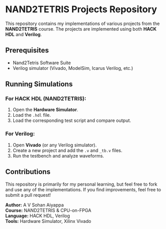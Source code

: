 # NAND2TETRIS Projects Repository

This repository contains my implementations of various projects from the **NAND2TETRIS** course. The projects are implemented using both **HACK HDL** and **Verilog**.

## Prerequisites

- Nand2Tetris Software Suite
- Verilog simulator (Vivado, ModelSim, Icarus Verilog, etc.)

## Running Simulations

### For HACK HDL (NAND2TETRIS):
1. Open the **Hardware Simulator**.
2. Load the `.hdl` file.
3. Load the corresponding test script and compare output.

### For Verilog:

1. Open **Vivado** (or any Verilog simulator).
2. Create a new project and add the `.v` and `_tb.v` files.
3. Run the testbench and analyze waveforms.

## Contributions
This repository is primarily for my personal learning, but feel free to fork and use any of the implementations. If you find improvements, feel free to submit a pull request!

**Author:** A V Sohan Aiyappa  
**Course:** NAND2TETRIS & CPU-on-FPGA <br>
**Language:** HACK HDL, Verilog  
**Tools:** Hardware Simulator, Xilinx Vivado


